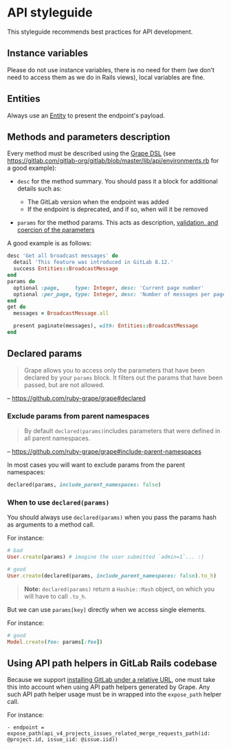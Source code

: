 # API styleguide

This styleguide recommends best practices for API development.

## Instance variables

Please do not use instance variables, there is no need for them (we don't need
to access them as we do in Rails views), local variables are fine.

## Entities

Always use an [Entity] to present the endpoint's payload.

## Methods and parameters description

Every method must be described using the [Grape DSL](https://github.com/ruby-grape/grape#describing-methods)
(see <https://gitlab.com/gitlab-org/gitlab/blob/master/lib/api/environments.rb>
for a good example):

- `desc` for the method summary. You should pass it a block for additional
  details such as:
  - The GitLab version when the endpoint was added
  - If the endpoint is deprecated, and if so, when will it be removed

- `params` for the method params. This acts as description,
  [validation, and coercion of the parameters]

A good example is as follows:

```ruby
desc 'Get all broadcast messages' do
  detail 'This feature was introduced in GitLab 8.12.'
  success Entities::BroadcastMessage
end
params do
  optional :page,     type: Integer, desc: 'Current page number'
  optional :per_page, type: Integer, desc: 'Number of messages per page'
end
get do
  messages = BroadcastMessage.all

  present paginate(messages), with: Entities::BroadcastMessage
end
```

## Declared params

> Grape allows you to access only the parameters that have been declared by your
`params` block. It filters out the params that have been passed, but are not
allowed.

– <https://github.com/ruby-grape/grape#declared>

### Exclude params from parent namespaces

> By default `declared(params)`includes parameters that were defined in all
parent namespaces.

– <https://github.com/ruby-grape/grape#include-parent-namespaces>

In most cases you will want to exclude params from the parent namespaces:

```ruby
declared(params, include_parent_namespaces: false)
```

### When to use `declared(params)`

You should always use `declared(params)` when you pass the params hash as
arguments to a method call.

For instance:

```ruby
# bad
User.create(params) # imagine the user submitted `admin=1`... :)

# good
User.create(declared(params, include_parent_namespaces: false).to_h)
```

>**Note:**
`declared(params)` return a `Hashie::Mash` object, on which you will have to
call `.to_h`.

But we can use `params[key]` directly when we access single elements.

For instance:

```ruby
# good
Model.create(foo: params[:foo])
```

## Using API path helpers in GitLab Rails codebase

Because we support [installing GitLab under a relative URL], one must take this
into account when using API path helpers generated by Grape. Any such API path
helper usage must be in wrapped into the `expose_path` helper call.

For instance:

```haml
- endpoint = expose_path(api_v4_projects_issues_related_merge_requests_path(id: @project.id, issue_iid: @issue.iid))
```

[Entity]: https://gitlab.com/gitlab-org/gitlab/blob/master/lib/api/entities.rb
[validation, and coercion of the parameters]: https://github.com/ruby-grape/grape#parameter-validation-and-coercion
[installing GitLab under a relative URL]: https://docs.gitlab.com/ee/install/relative_url.html
